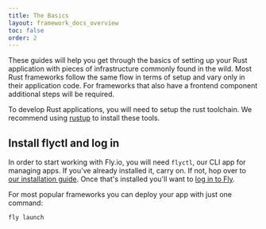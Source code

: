 ```yaml
---
title: The Basics
layout: framework_docs_overview
toc: false
order: 2
---
```



These guides will help you get through the basics of setting up your Rust application with pieces of infrastructure commonly found in the wild. Most Rust frameworks follow the same flow in terms of setup and vary only in their application code. For frameworks that also have a frontend component additional steps will be required.

To develop Rust applications, you will need to setup the rust toolchain. We recommend using [rustup](https://rustup.rs/+external) to install these tools. 

## Install flyctl and log in

In order to start working with Fly.io, you will need `flyctl`, our CLI app for managing apps. If you've already installed it, carry on. If not, hop over to [our installation guide](/docs/flyctl/install/). Once that's installed you'll want to [log in to Fly](/docs/getting-started/sign-up-sign-in/).

For most popular frameworks you can deploy your app with just one command: 

```cmd
fly launch
```

